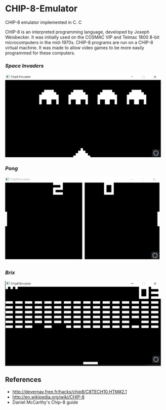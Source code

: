 # CHIP-8-Emulator
CHIP-8 emulator implemented in C. C

CHIP-8 is an interpreted programming language, developed by Joseph Weisbecker. It was initially used on the COSMAC VIP and Telmac 1800 8-bit microcomputers in the mid-1970s. CHIP-8 programs are run on a CHIP-8 virtual machine. It was made to allow video games to be more easily programmed for these computers.

### *Space Invaders*

![Space Invaders](screenshot/invaders.png "Space Invaders")

### *Pong*
![Pong](screenshot/pong.png "Pong")

### *Brix*
![Brix](screenshot/brix.png "Brix")


## References

- http://devernay.free.fr/hacks/chip8/C8TECH10.HTM#2.1
- http://en.wikipedia.org/wiki/CHIP-8
- Daniel McCarthy's Chip-8 guide
